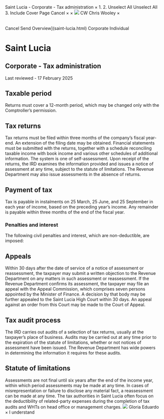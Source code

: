 Saint Lucia - Corporate - Tax administration
×
1.
2.
Unselect All
Unselect All
3.
Include Cover Page
Cancel
×
×
![](-/media/world-wide-tax-summaries/attachments/global---chris-wooley.ashx%3Frev=ac5e5f3223b34096b1afc2a6009c7320&revision=ac5e5f32-23b3-4096-b1af-c2a6009c7320&hash=859B7ADC84DC2CBEC9760E9E6EE7DE6D0A8BFCDF)
CW
Chris Wooley
×
######
Cancel
Send
Overview](saint-lucia.html)
Corporate
Individual
# Saint Lucia
## Corporate - Tax administration
Last reviewed - 17 February 2025
## Taxable period
Returns must cover a 12-month period, which may be changed only with the Comptroller’s permission.
## Tax returns
Tax returns must be filed within three months of the company’s fiscal year-end. An extension of the filing date may be obtained.
Financial statements must be submitted with the returns, together with a schedule reconciling taxable income with book income and various other schedules of additional information.
The system is one of self-assessment. Upon receipt of the returns, the IRD examines the information provided and issues a notice of assessment at any time, subject to the statute of limitations. The Revenue Department may also issue assessments in the absence of returns.
## Payment of tax
Tax is payable in instalments on 25 March, 25 June, and 25 September in each year of income, based on the preceding year’s income. Any remainder is payable within three months of the end of the fiscal year.
### Penalties and interest
The following civil penalties and interest, which are non-deductible, are imposed:
## Appeals
Within 30 days after the date of service of a notice of assessment or reassessment, the taxpayer may submit a written objection to the Revenue Department on any matters in such assessment or reassessment. If the Revenue Department confirms its assessment, the taxpayer may file an appeal with the Appeal Commission, which comprises seven persons appointed by the Minister of Finance. A decision by that body may be further appealed to the Saint Lucia High Court within 30 days. An appeal against an order from this Court may be made to the Court of Appeal.
## Tax audit process
The IRD carries out audits of a selection of tax returns, usually at the taxpayer’s place of business. Audits may be carried out at any time prior to the expiration of the statute of limitations, whether or not notices of assessment have been issued. The Revenue Department has wide powers in determining the information it requires for these audits.
## Statute of limitations
Assessments are not final until six years after the end of the income year, within which period assessments may be made at any time. In cases of misrepresentation or failure to disclose any material fact, a reassessment can be made at any time.
The tax authorities in Saint Lucia often focus on the deductibility of related-party expenses during the completion of tax audits and WHTs on head office or management charges.
![](-/media/world-wide-tax-summaries/attachments/barbados---gloria-eduardo.ashx%3Frev=06c00b9babb74325914ddf02bc0c395a&revision=06c00b9b-abb7-4325-914d-df02bc0c395a&hash=DC4345C424581A87DDF42794BAFFDC055E615E13)
Gloria Eduardo
×
I understand